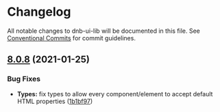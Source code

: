 # Changelog

All notable changes to dnb-ui-lib will be documented in this file. See
[Conventional Commits](https://conventionalcommits.org) for commit guidelines.

## [8.0.8](https://github.com/dnbexperience/eufemia/compare/v8.0.7...v8.0.8) (2021-01-25)


### Bug Fixes

* **Types:** fix types to allow every component/element to accept default HTML properties ([1b1bf97](https://github.com/dnbexperience/eufemia/commit/1b1bf975310b9d98c0e3b667063cff66dbcb5eb5))
